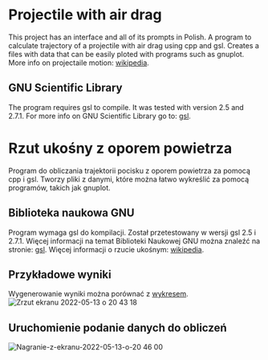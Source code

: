 # Projectile with air drag
This project has an interface and all of its prompts in Polish. A program to calculate trajectory of a projectile with air drag using cpp and gsl. Creates a files with data that can be easily ploted with programs such as gnuplot.
More info on projectaile motion: [wikipedia](https://en.wikipedia.org/wiki/Projectile_motion).

## GNU Scientific Library
The program requires gsl to compile. It was tested with version 2.5 and 2.7.1. For more info on GNU Scientific Library go to: [gsl](https://www.gnu.org/software/gsl/).

# Rzut ukośny z oporem powietrza
Program do obliczania trajektorii pocisku z oporem powietrza za pomocą cpp i gsl. Tworzy pliki z danymi, które można łatwo wykreślić za pomocą programów, takich jak gnuplot.

## Biblioteka naukowa GNU
Program wymaga gsl do kompilacji. Został przetestowany w wersji gsl 2.5 i 2.7.1. Więcej informacji na temat Biblioteki Naukowej GNU można znaleźć na stronie: [gsl](https://www.gnu.org/software/gsl/).
Więcej informacji o rzucie ukośnym: [wikipedia](https://pl.wikipedia.org/wiki/Rzut_ukośny_(fizyka)).

## Przykładowe wyniki
Wygenerowanie wyniki można porównać z [wykresem](https://en.wikipedia.org/wiki/File:Mplwp_ballistic_trajectories_velocities.svg).
![Zrzut ekranu 2022-05-13 o 20 43 18](https://user-images.githubusercontent.com/48216995/168374034-9c3313e3-5e52-4d4e-9814-1b136e78af43.jpg)

## Uruchomienie podanie danych do obliczeń
![Nagranie-z-ekranu-2022-05-13-o-20 46 00](https://user-images.githubusercontent.com/48216995/168372922-7426b251-b766-499a-b204-9e9413614003.gif)
